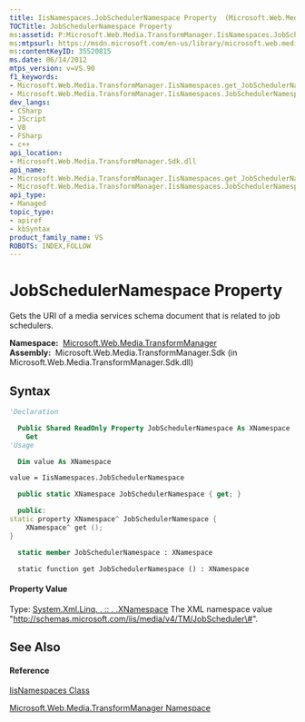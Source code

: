 ```yaml
---
title: IisNamespaces.JobSchedulerNamespace Property  (Microsoft.Web.Media.TransformManager)
TOCTitle: JobSchedulerNamespace Property
ms:assetid: P:Microsoft.Web.Media.TransformManager.IisNamespaces.JobSchedulerNamespace
ms:mtpsurl: https://msdn.microsoft.com/en-us/library/microsoft.web.media.transformmanager.iisnamespaces.jobschedulernamespace(v=VS.90)
ms:contentKeyID: 35520815
ms.date: 06/14/2012
mtps_version: v=VS.90
f1_keywords:
- Microsoft.Web.Media.TransformManager.IisNamespaces.get_JobSchedulerNamespace
- Microsoft.Web.Media.TransformManager.IisNamespaces.JobSchedulerNamespace
dev_langs:
- CSharp
- JScript
- VB
- FSharp
- c++
api_location:
- Microsoft.Web.Media.TransformManager.Sdk.dll
api_name:
- Microsoft.Web.Media.TransformManager.IisNamespaces.get_JobSchedulerNamespace
- Microsoft.Web.Media.TransformManager.IisNamespaces.JobSchedulerNamespace
api_type:
- Managed
topic_type:
- apiref
- kbSyntax
product_family_name: VS
ROBOTS: INDEX,FOLLOW
---
```


# JobSchedulerNamespace Property

Gets the URI of a media services schema document that is related to job schedulers.

**Namespace:**  [Microsoft.Web.Media.TransformManager](microsoft-web-media-transformmanager-namespace.md)  
**Assembly:**  Microsoft.Web.Media.TransformManager.Sdk (in Microsoft.Web.Media.TransformManager.Sdk.dll)

## Syntax

``` vb
'Declaration

  Public Shared ReadOnly Property JobSchedulerNamespace As XNamespace
    Get
'Usage

  Dim value As XNamespace

value = IisNamespaces.JobSchedulerNamespace
```

``` csharp
  public static XNamespace JobSchedulerNamespace { get; }
```

``` c++
  public:
static property XNamespace^ JobSchedulerNamespace {
    XNamespace^ get ();
}
```

``` fsharp
  static member JobSchedulerNamespace : XNamespace
```

``` jscript
  static function get JobSchedulerNamespace () : XNamespace
```

#### Property Value

Type: [System.Xml.Linq. . :: . .XNamespace](https://msdn.microsoft.com/en-us/library/bb291898\(v=vs.90\))  
The XML namespace value "http://schemas.microsoft.com/iis/media/v4/TM/JobScheduler\#".  

## See Also

#### Reference

[IisNamespaces Class](iisnamespaces-class-microsoft-web-media-transformmanager.md)

[Microsoft.Web.Media.TransformManager Namespace](microsoft-web-media-transformmanager-namespace.md)

